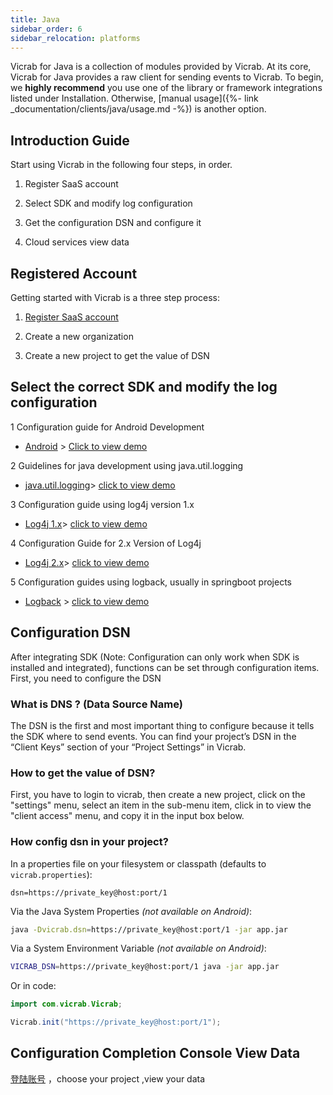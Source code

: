 ```yaml
---
title: Java
sidebar_order: 6
sidebar_relocation: platforms
---
```


Vicrab for Java is a collection of modules provided by Vicrab. At its core, Vicrab for Java provides a raw client for sending events to Vicrab. To begin, we **highly recommend** you use one of the library or framework integrations listed under Installation. Otherwise, [manual usage]({%- link _documentation/clients/java/usage.md -%}) is another option. 


## Introduction Guide
Start using Vicrab in the following four steps, in order.

1. Register SaaS account

2. Select SDK and modify log configuration

3. Get the configuration DSN and configure it

4. Cloud services view data

## Registered Account

Getting started with Vicrab is a three step process:

1.  [Register SaaS account](https://www.vicrab.com/signup/)

2.  Create a new organization

3.  Create a new project to get the value of DSN

## Select the correct SDK and modify the log configuration
   
1 Configuration guide for Android Development
- [Android](https://www.vicrab.com/config/android) > [Click to view demo](https://github.com/vicrab/vicrab-docs/tree/master/src/clients/java/modules/demo/vicrab-android-demo)

2 Guidelines for java development using java.util.logging
- [java.util.logging](https://www.vicrab.com/config/jul)> [click to view demo](https://github.com/vicrab/vicrab-docs/tree/master/src/clients/java/modules/demo/vicrab-utilog-demo)

3 Configuration guide using log4j version 1.x
- [Log4j 1.x](https://www.vicrab.com/config/log4j)> [click to view demo](https://github.com/vicrab/vicrab-docs/tree/master/src/clients/java/modules/demo/vicrab-log4j1-demo)

4 Configuration Guide for 2.x Version of Log4j
- [Log4j 2.x](https://www.vicrab.com/config/log4j2)> [click to view demo](https://github.com/vicrab/vicrab-docs/tree/master/src/clients/java/modules/demo/vicrab-log4j-demo)

5 Configuration guides using logback, usually in springboot projects
- [Logback](https://www.vicrab.com/config/logback) > [click to view demo](https://github.com/vicrab/vicrab-docs/tree/master/src/clients/java/modules/demo/vicrab-logback-demo)

## Configuration DSN 
After integrating SDK (Note: Configuration can only work when SDK is installed and integrated), functions can be set through configuration items. First, you need to configure the DSN

### What is DNS ?  (Data Source Name)

The DSN is the first and most important thing to configure because it tells the SDK where to send events. You can find your project’s DSN in the “Client Keys” section of your “Project Settings” in Vicrab.

### How to get the value of DSN?

First, you have to login to vicrab, then create a new project, click on the "settings" menu, select an item in the sub-menu item, click in to view the "client access" menu, and copy it in the input box below.

### How config dsn in your project?
In a properties file on your filesystem or classpath (defaults to `vicrab.properties`):

```
dsn=https://private_key@host:port/1
```

Via the Java System Properties _(not available on Android)_:

```bash
java -Dvicrab.dsn=https://private_key@host:port/1 -jar app.jar
```

Via a System Environment Variable _(not available on Android)_:

```bash
VICRAB_DSN=https://private_key@host:port/1 java -jar app.jar
```

Or in code:

```java
import com.vicrab.Vicrab;

Vicrab.init("https://private_key@host:port/1");

```

## Configuration Completion Console View Data
   
[登陆账号](https://www.vicrab.com/login/) ，choose your project ,view your data 


